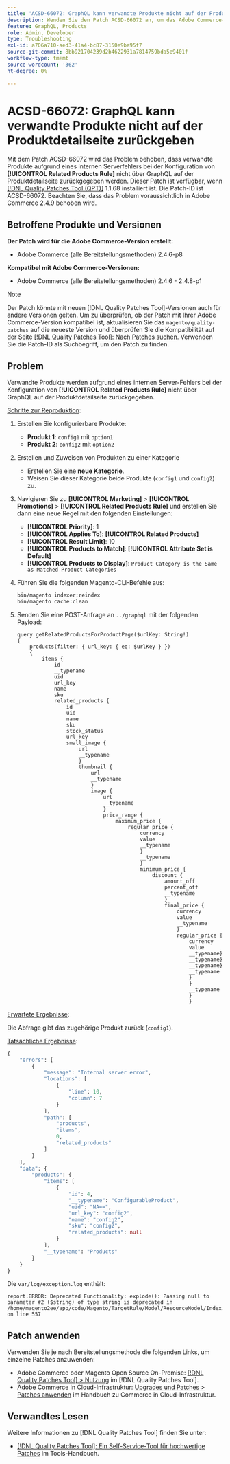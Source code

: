 ```yaml
---
title: 'ACSD-66072: GraphQL kann verwandte Produkte nicht auf der Produktdetailseite zurückgeben'
description: Wenden Sie den Patch ACSD-66072 an, um das Adobe Commerce-Problem zu beheben, bei dem verwandte Produkte aufgrund eines internen Serverfehlers nicht über GraphQL auf der Produktdetailseite zurückgegeben werden, wenn die entsprechenden Produktregeln konfiguriert sind.
feature: GraphQL, Products
role: Admin, Developer
type: Troubleshooting
exl-id: a706a710-aed3-41a4-bc87-3150e9ba95f7
source-git-commit: 8bb921704239d2b4622931a7814759bda5e9401f
workflow-type: tm+mt
source-wordcount: '362'
ht-degree: 0%

---
```


# ACSD-66072: GraphQL kann verwandte Produkte nicht auf der Produktdetailseite zurückgeben

Mit dem Patch ACSD-66072 wird das Problem behoben, dass verwandte Produkte aufgrund eines internen Serverfehlers bei der Konfiguration von **[!UICONTROL Related Products Rule]** nicht über GraphQL auf der Produktdetailseite zurückgegeben werden. Dieser Patch ist verfügbar, wenn [[!DNL Quality Patches Tool (QPT)]](/help/tools/quality-patches-tool/quality-patches-tool-to-self-serve-quality-patches.md) 1.1.68 installiert ist. Die Patch-ID ist ACSD-66072. Beachten Sie, dass das Problem voraussichtlich in Adobe Commerce 2.4.9 behoben wird.

## Betroffene Produkte und Versionen

**Der Patch wird für die Adobe Commerce-Version erstellt:**

* Adobe Commerce (alle Bereitstellungsmethoden) 2.4.6-p8

**Kompatibel mit Adobe Commerce-Versionen:**

* Adobe Commerce (alle Bereitstellungsmethoden) 2.4.6 - 2.4.8-p1

>[!NOTE]
>
>Der Patch könnte mit neuen [!DNL Quality Patches Tool]-Versionen auch für andere Versionen gelten. Um zu überprüfen, ob der Patch mit Ihrer Adobe Commerce-Version kompatibel ist, aktualisieren Sie das `magento/quality-patches` auf die neueste Version und überprüfen Sie die Kompatibilität auf der Seite [[!DNL Quality Patches Tool]: Nach Patches suchen](https://experienceleague.adobe.com/tools/commerce-quality-patches/index.html). Verwenden Sie die Patch-ID als Suchbegriff, um den Patch zu finden.

## Problem

Verwandte Produkte werden aufgrund eines internen Server-Fehlers bei der Konfiguration von **[!UICONTROL Related Products Rule]** nicht über GraphQL auf der Produktdetailseite zurückgegeben.

<u>Schritte zur Reproduktion</u>:

1. Erstellen Sie konfigurierbare Produkte:
   * **Produkt 1**: `config1` mit `option1`
   * **Produkt 2**: `config2` mit `option2`

1. Erstellen und Zuweisen von Produkten zu einer Kategorie
   * Erstellen Sie eine **neue Kategorie**.
   * Weisen Sie dieser Kategorie beide Produkte (`config1` und `config2`) zu.

1. Navigieren Sie zu **[!UICONTROL Marketing]** > **[!UICONTROL Promotions]** > **[!UICONTROL Related Products Rule]** und erstellen Sie dann eine neue Regel mit den folgenden Einstellungen:

   * **[!UICONTROL Priority]**: 1
   * **[!UICONTROL Applies To]**: **[!UICONTROL Related Products]**
   * **[!UICONTROL Result Limit]**: 10
   * **[!UICONTROL Products to Match]**: **[!UICONTROL Attribute Set is Default]**
   * **[!UICONTROL Products to Display]**: `Product Category is the Same as Matched Product Categories`

1. Führen Sie die folgenden Magento-CLI-Befehle aus:

   ```bash
   bin/magento indexer:reindex
   bin/magento cache:clean
   ```

1. Senden Sie eine POST-Anfrage an `../graphql` mit der folgenden Payload:

   ```
   query getRelatedProductsForProductPage($urlKey: String!) 
   {
       products(filter: { url_key: { eq: $urlKey } }) 
       {
           items {
               id
               __typename
               uid
               url_key
               name
               sku
               related_products {
                   id
                   uid
                   name
                   sku
                   stock_status
                   url_key
                   small_image {
                       url
                       __typename
                       }
                       thumbnail {
                           url
                           __typename
                           }
                           image {
                               url
                               __typename
                               }
                               price_range {
                                   maximum_price {
                                       regular_price {
                                           currency
                                           value
                                           __typename
                                           }
                                           __typename
                                           }
                                           minimum_price {
                                               discount {
                                                   amount_off
                                                   percent_off
                                                   __typename
                                                   }
                                                   final_price {
                                                       currency
                                                       value
                                                       __typename
                                                       }
                                                       regular_price {
                                                           currency
                                                           value
                                                           __typename}
                                                           __typename}
                                                           __typename}
                                                           __typename
                                                           }
                                                           }
                                                           __typename
                                                           }
                                                           }
   ```

<u>Erwartete Ergebnisse</u>:

Die Abfrage gibt das zugehörige Produkt zurück (`config1`).

<u>Tatsächliche Ergebnisse</u>:

```graphql
{
    "errors": [
        {
            "message": "Internal server error",
            "locations": [
                {
                    "line": 10,
                    "column": 7
                }
            ],
            "path": [
                "products",
                "items",
                0,
                "related_products"
            ]
        }
    ],
    "data": {
        "products": {
            "items": [
                {
                    "id": 4,
                    "__typename": "ConfigurableProduct",
                    "uid": "NA==",
                    "url_key": "config2",
                    "name": "config2",
                    "sku": "config2",
                    "related_products": null
                }
            ],
            "__typename": "Products"
        }
    }
}
```

Die `var/log/exception.log` enthält:

```
report.ERROR: Deprecated Functionality: explode(): Passing null to parameter #2 ($string) of type string is deprecated in /home/magento2ee/app/code/Magento/TargetRule/Model/ResourceModel/Index.php on line 557
```

## Patch anwenden

Verwenden Sie je nach Bereitstellungsmethode die folgenden Links, um einzelne Patches anzuwenden:

* Adobe Commerce oder Magento Open Source On-Premise: [[!DNL Quality Patches Tool] > Nutzung](/help/tools/quality-patches-tool/usage.md) im [!DNL Quality Patches Tool].
* Adobe Commerce in Cloud-Infrastruktur: [Upgrades und Patches > Patches anwenden](https://experienceleague.adobe.com/docs/commerce-cloud-service/user-guide/develop/upgrade/apply-patches.html) im Handbuch zu Commerce in Cloud-Infrastruktur.

## Verwandtes Lesen

Weitere Informationen zu [!DNL Quality Patches Tool] finden Sie unter:

* [[!DNL Quality Patches Tool]: Ein Self-Service-Tool für hochwertige Patches](/help/tools/quality-patches-tool/quality-patches-tool-to-self-serve-quality-patches.md) im Tools-Handbuch.
